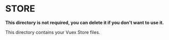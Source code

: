 # STORE

**This directory is not required, you can delete it if you don't want to use it.**

This directory contains your Vuex Store files.
